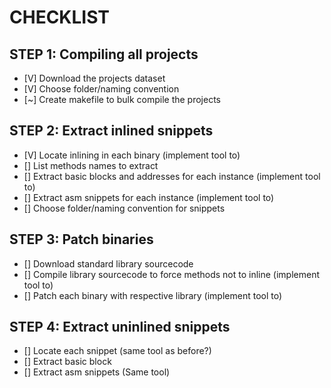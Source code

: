 # CHECKLIST

## STEP 1: Compiling all projects
- [V] Download the projects dataset 
- [V] Choose folder/naming convention
- [~] Create makefile to bulk compile the projects

## STEP 2: Extract inlined snippets
- [V] Locate inlining in each binary (implement tool to)
- [] List methods names to extract
- [] Extract basic blocks and addresses for each instance (implement tool to)
- [] Extract asm snippets for each instance (implement tool to)
- [] Choose folder/naming convention for snippets

## STEP 3: Patch binaries
- [] Download standard library sourcecode
- [] Compile library sourcecode to force methods not to inline (implement tool to)
- [] Patch each binary with respective library (implement tool to)

## STEP 4: Extract uninlined snippets
- [] Locate each snippet (same tool as before?)
- [] Extract basic block
- [] Extract asm snippets (Same tool)

